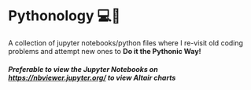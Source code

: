 # Pythonology 💻🐍
A collection of jupyter notebooks/python files where I re-visit old coding problems and attempt new ones to **Do it the Pythonic Way!** 


##### Preferable to view the Jupyter Notebooks on https://nbviewer.jupyter.org/ to view Altair charts
